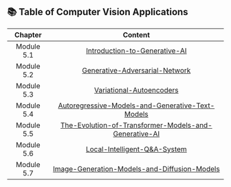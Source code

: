 ## 📚 Table of Computer Vision Applications

| **Chapter** | **Content**                                      |
|:-----------:|:------------------------------------------------:|
| Module 5.1|  [Introduction-to-Generative-AI](./5.1-Introduction-to-Generative-AI/README.md)|
| Module 5.2|  [Generative-Adversarial-Network](./5.2-Generative-Adversarial-Network/README.md)|
| Module 5.3| [Variational-Autoencoders](./5.3-Variational-Autoencoders/README.md)|
| Module 5.4| [Autoregressive-Models-and-Generative-Text-Models](./5.4-Autoregressive-Models-and-Generative-Text-Models/README.md)|
| Module 5.5| [The-Evolution-of-Transformer-Models-and-Generative-AI](./5.5-The-Evolution-of-Transformer-Models-and-Generative-AI/README.md)|
| Module 5.6| [Local-Intelligent-Q&A-System](./5.6-Local-Intelligent-Q&A-System/README.md)|
| Module 5.7| [Image-Generation-Models-and-Diffusion-Models](./5.7-Image-Generation-Models-and-Diffusion-Models/README.md)|
